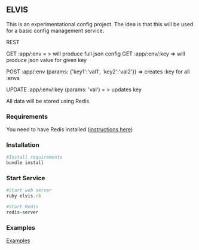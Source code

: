 ## ELVIS
This is an experimentational config project.  The idea is that this will
be used for a basic config management service.

REST

GET :app/:env = > will produce full json config
GET :app/:env/:key => will produce json value for given key<br />

POST :app/:env (params: {'key1':'val1', 'key2':'val2'}) => creates :key for all :envs<br />

UPDATE :app/:env/:key (params: 'val') = > updates key

All data will be stored using Redis

### Requirements
You need to have Redis installed ([instructions here](http://redis.io/topics/quickstart))

### Installation
```ruby
#Install requirements
bundle install
```

### Start Service
```ruby
#Start web server
ruby elvis.rb

#Start Redis
redis-server
```

### Examples
[Examples](https://github.com/nateleavitt/elvis/blob/master/examples.md)
